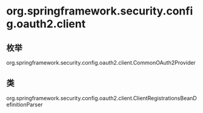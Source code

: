 # org.springframework.security.config.oauth2.client

## 枚举

org.springframework.security.config.oauth2.client.CommonOAuth2Provider

## 类

org.springframework.security.config.oauth2.client.ClientRegistrationsBeanDefinitionParser




